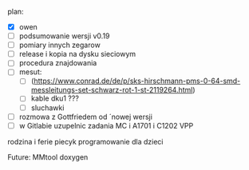 


plan:
- [x] owen
- [ ] podsumowanie wersji v0.19
- [ ] pomiary innych zegarow
- [ ] release i kopia na dysku sieciowym
- [ ] procedura znajdowania
- [ ] mesut:
	- [ ] (https://www.conrad.de/de/p/sks-hirschmann-pms-0-64-smd-messleitungs-set-schwarz-rot-1-st-2119264.html)
	- [ ] kable dku1 ???
	- [ ] sluchawki 
- [ ] rozmowa z Gottfriedem od ´nowej wersji
- [ ] w Gitlabie uzupelnic zadania MC i A1701 i C1202 VPP

rodzina i ferie
piecyk
programowanie dla dzieci


Future:
MMtool
doxygen